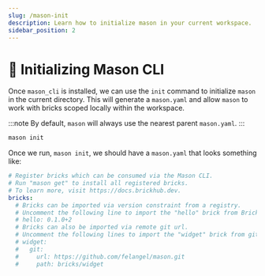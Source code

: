 ```yaml
---
slug: /mason-init
description: Learn how to initialize mason in your current workspace.
sidebar_position: 2
---
```


# 📁 Initializing Mason CLI

Once `mason_cli` is installed, we can use the `init` command to initialize `mason` in the current directory. This will generate a `mason.yaml` and allow `mason` to work with bricks scoped locally within the workspace.

:::note
By default, `mason` will always use the nearest parent `mason.yaml`.
:::

```bash
mason init
```

Once we run, `mason init`, we should have a `mason.yaml` that looks something like:

```yaml
# Register bricks which can be consumed via the Mason CLI.
# Run "mason get" to install all registered bricks.
# To learn more, visit https://docs.brickhub.dev.
bricks:
  # Bricks can be imported via version constraint from a registry.
  # Uncomment the following line to import the "hello" brick from BrickHub.
  # hello: 0.1.0+2
  # Bricks can also be imported via remote git url.
  # Uncomment the following lines to import the "widget" brick from git.
  # widget:
  #   git:
  #     url: https://github.com/felangel/mason.git
  #     path: bricks/widget
```
